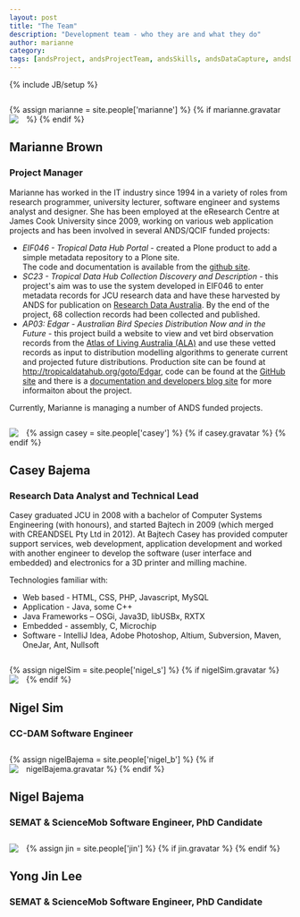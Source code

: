```yaml
---
layout: post
title: "The Team"
description: "Development team - who they are and what they do"
author: marianne
category: 
tags: [andsProject, andsProjectTeam, andsSkills, andsDataCapture, andsDC24, fundedByAustralianNationalDataService, DIISRTE, andsApps, DC24, richDataCapture]
---
```

{% include JB/setup %}

<style>
    .person               { margin-top: 2em;                        }
    .teamshot figcaption  { font-style: italic;                     }
    .teamshot img         { width: 100%;        border: 0;          }
    .avatarwrapper        { float: left;        padding: 0 1em 0 0; }
    .person p             { clear: both;                            }
</style>

<div class="person">
    <a name="marianne"> </a>
    {% assign marianne = site.people['marianne'] %}
    {% if marianne.gravatar %}
        <div class="avatarwrapper">
            <img class="avatar" src="http://www.gravatar.com/avatar/{{ marianne.gravatar }}?s=64">
        </div>
    {% endif %}
    <h2>Marianne Brown</h2>
    <h3>Project Manager</h3>
    <p>
    Marianne has worked in the IT industry since 1994 in a variety of roles
    from research programmer, university lecturer, software engineer and
    systems analyst and designer. She has been employed at the eResearch Centre
    at James Cook University since 2009, working on various web application
    projects and has been involved in several ANDS/QCIF funded projects: </p>
    <ul>
        <li><i>EIF046 - Tropical Data Hub Portal</i> - created a Plone product
        to add a simple metadata repository to a Plone site. <br>
        The code and documentation is available from the <a
            href="http://jcu-eresearch.github.com/tdh.metadata">github
            site</a>.</li>
        <li><i>SC23 - Tropical Data Hub Collection Discovery and Description</i>
        - this project's aim was to use the system developed in EIF046 to enter
        metadata records for JCU research data and have these harvested by ANDS
        for publication on <a href="http://services.ands.org.au/">Research 
        Data Australia</a>. By the end of the project, 68 collection records had
        been collected and published.
        </li>
        <li><i>AP03: Edgar - Australian Bird Species Distribution Now and in the Future</i> -
        this project build a website to view and vet bird observation records from the 
        <a href="http://www.ala.org.au/">Atlas of Living Australia (ALA)</a> and use these vetted records
        as input to distribution modelling algorithms to generate current and projected future distributions.
        Production site can be found at <a href="http://tropicaldatahub.org/goto/Edgar">
        http://tropicaldatahub.org/goto/Edgar</a>,
        code can be found at the <a href="http://github.com/jcu-eresearch/Edgar">GitHub site</a> and
        there is a <a href="http://jcu-eresearch.github.com/Edgar">documentation and developers blog site</a>
        for more informaiton about the project.
        </li>
    </ul>
    <p>
    Currently, Marianne is managing a number of ANDS funded projects.</p>
</div>
<div class="person">
    <a name="casey"> </a>
    {% assign casey = site.people['casey'] %}
    {% if casey.gravatar %}
        <div class="avatarwrapper">
            <img class="avatar" src="http://www.gravatar.com/avatar/{{ casey.gravatar }}?s=64">
        </div>
    {% endif %}
    <h2>Casey Bajema</h2>
    <h3>Research Data Analyst and Technical Lead</h3>
    <p> Casey graduated JCU in 2008 with a bachelor of Computer Systems Engineering (with honours), and started Bajtech in 2009 (which merged with CREANDSEL Pty Ltd in 2012).  At Bajtech Casey has provided computer support services, web development, application development and worked with another engineer to develop the software (user interface and embedded) and electronics for a 3D printer and milling machine.
    </p>
    <p>Technologies familiar with:</p>
    <ul>
        <li>Web based -  HTML, CSS, PHP, Javascript, MySQL</li>
        <li>Application -  Java, some C++</li>
        <li>Java Frameworks – OSGi, Java3D, libUSBx, RXTX</li>
        <li>Embedded -  assembly, C, Microchip</li>
        <li>Software -  IntelliJ Idea, Adobe Photoshop, Altium, Subversion, Maven, OneJar, Ant, Nullsoft</li>
   </ul>
</div>
<div class="person">
    <a name="nigel_s"> </a>
    {% assign nigelSim = site.people['nigel_s'] %}
    {% if nigelSim.gravatar %}
        <div class="avatarwrapper">
            <img class="avatar" src="http://www.gravatar.com/avatar/{{ nigelSim.gravatar }}?s=64">
        </div>
    {% endif %}
    <h2>Nigel Sim</h2>
    <h3>CC-DAM Software Engineer</h3>   
</div>
<div class="person">
    <a name="nigel_b"> </a>
    {% assign nigelBajema = site.people['nigel_b'] %}
    {% if nigelBajema.gravatar %}
        <div class="avatarwrapper">
            <img class="avatar" src="http://www.gravatar.com/avatar/{{ nigelBajema.gravatar }}?s=64">
        </div>
    {% endif %}
    <h2>Nigel Bajema</h2>
    <h3>SEMAT &#38; ScienceMob Software Engineer, PhD Candidate</h3>    
</div>
<div class="person">
    <a name="jin"> </a>
    {% assign jin = site.people['jin'] %}
    {% if jin.gravatar %}
        <div class="avatarwrapper">
            <img class="avatar" src="http://www.gravatar.com/avatar/{{ jin.gravatar }}?s=64">
        </div>
    {% endif %}
    <h2>Yong Jin Lee</h2>
    <h3>SEMAT &#38; ScienceMob Software Engineer, PhD Candidate</h3>
</div>

